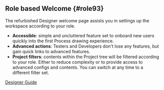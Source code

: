 ## Role based Welcome {#role93}

The refurbished Designer welcome page assists you in settings up the workspace according to your role.

- __Accessible__: simple and uncluttered feature set to onboard new users quickly into the first Process drawing experience.
- __Advanced actions__: Testers and Developers don't lose any features, but gain quick links to advanced features.
- __Project filters__: contents within the Project tree will be filtered according to your role. Either to reduce complexity or to provide access to advanced configs and contents. You can switch at any time to a different filter set.

<div class="short-links">
	<a href="${docBaseUrl}/designer-guide/process-modeling/projects/ivyProjectView.html#filters"
		target="_blank" rel="noopener noreferrer">
		<i class="si si-book"></i> Designer Guide
	</a>
</div>

